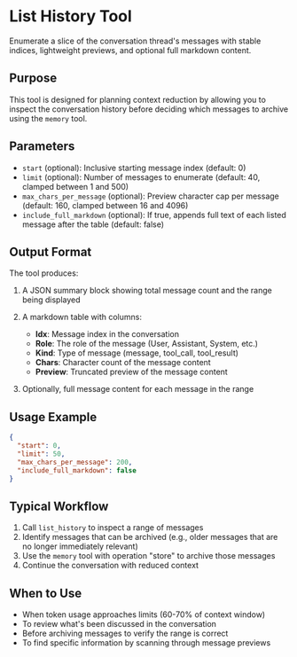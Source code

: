# List History Tool

Enumerate a slice of the conversation thread's messages with stable indices, lightweight previews, and optional full markdown content.

## Purpose

This tool is designed for planning context reduction by allowing you to inspect the conversation history before deciding which messages to archive using the `memory` tool.

## Parameters

- `start` (optional): Inclusive starting message index (default: 0)
- `limit` (optional): Number of messages to enumerate (default: 40, clamped between 1 and 500)
- `max_chars_per_message` (optional): Preview character cap per message (default: 160, clamped between 16 and 4096)
- `include_full_markdown` (optional): If true, appends full text of each listed message after the table (default: false)

## Output Format

The tool produces:

1. A JSON summary block showing total message count and the range being displayed
2. A markdown table with columns:
   - **Idx**: Message index in the conversation
   - **Role**: The role of the message (User, Assistant, System, etc.)
   - **Kind**: Type of message (message, tool_call, tool_result)
   - **Chars**: Character count of the message content
   - **Preview**: Truncated preview of the message content

3. Optionally, full message content for each message in the range

## Usage Example

```json
{
  "start": 0,
  "limit": 50,
  "max_chars_per_message": 200,
  "include_full_markdown": false
}
```

## Typical Workflow

1. Call `list_history` to inspect a range of messages
2. Identify messages that can be archived (e.g., older messages that are no longer immediately relevant)
3. Use the `memory` tool with operation "store" to archive those messages
4. Continue the conversation with reduced context

## When to Use

- When token usage approaches limits (60-70% of context window)
- To review what's been discussed in the conversation
- Before archiving messages to verify the range is correct
- To find specific information by scanning through message previews